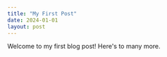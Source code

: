 ```yaml
---
title: "My First Post"
date: 2024-01-01
layout: post
---
```


Welcome to my first blog post! Here's to many more.
